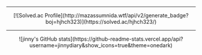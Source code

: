 <div align="center">
  
  <hr>
    [![Solved.ac Profile](http://mazassumnida.wtf/api/v2/generate_badge?boj=hjhch323)](https://solved.ac/hjhch323/)
  
  <hr>
    ![jinny's GitHub stats](https://github-readme-stats.vercel.app/api?username=jinnydiary&show_icons=true&theme=onedark)
  
<!--
**jinnydiary/jinnydiary** is a ✨ _special_ ✨ repository because its `README.md` (this file) appears on your GitHub profile.

Here are some ideas to get you started:

- 🔭 I’m currently working on ...
- 🌱 I’m currently learning ...
- 👯 I’m looking to collaborate on ...
- 🤔 I’m looking for help with ...
- 💬 Ask me about ...
- 📫 How to reach me: ...
- 😄 Pronouns: ...
- ⚡ Fun fact: ...
-->
  
</div>
